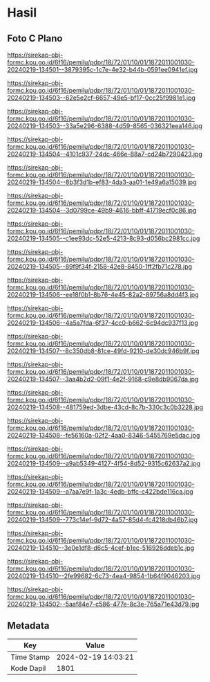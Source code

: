 # Hasil

## Foto C Plano

https://sirekap-obj-formc.kpu.go.id/6f16/pemilu/pdpr/18/72/01/10/01/1872011001030-20240219-134501--3879395c-1c7e-4e32-b44b-0591ee0941ef.jpg

https://sirekap-obj-formc.kpu.go.id/6f16/pemilu/pdpr/18/72/01/10/01/1872011001030-20240219-134503--62e5e2cf-6657-49e5-bf17-0cc25f9981e1.jpg

https://sirekap-obj-formc.kpu.go.id/6f16/pemilu/pdpr/18/72/01/10/01/1872011001030-20240219-134503--33a5e296-6388-4d59-8565-036321eea146.jpg

https://sirekap-obj-formc.kpu.go.id/6f16/pemilu/pdpr/18/72/01/10/01/1872011001030-20240219-134504--4101c937-24dc-466e-88a7-cd24b7290423.jpg

https://sirekap-obj-formc.kpu.go.id/6f16/pemilu/pdpr/18/72/01/10/01/1872011001030-20240219-134504--8b3f3d1b-ef83-4da3-aa01-1e49a6a15039.jpg

https://sirekap-obj-formc.kpu.go.id/6f16/pemilu/pdpr/18/72/01/10/01/1872011001030-20240219-134504--3d0799ce-49b9-4616-bbff-41719ecf0c86.jpg

https://sirekap-obj-formc.kpu.go.id/6f16/pemilu/pdpr/18/72/01/10/01/1872011001030-20240219-134505--c1ee93dc-52e5-4213-8c93-d056bc2981cc.jpg

https://sirekap-obj-formc.kpu.go.id/6f16/pemilu/pdpr/18/72/01/10/01/1872011001030-20240219-134505--89f9f34f-2158-42e8-8450-1ff2fb71c278.jpg

https://sirekap-obj-formc.kpu.go.id/6f16/pemilu/pdpr/18/72/01/10/01/1872011001030-20240219-134506--ee18f0b1-8b76-4e45-82a2-89756a8dd4f3.jpg

https://sirekap-obj-formc.kpu.go.id/6f16/pemilu/pdpr/18/72/01/10/01/1872011001030-20240219-134506--4a5a7fda-6f37-4cc0-b662-6c94dc937f13.jpg

https://sirekap-obj-formc.kpu.go.id/6f16/pemilu/pdpr/18/72/01/10/01/1872011001030-20240219-134507--8c350db8-81ce-49fd-9210-de30dc946b9f.jpg

https://sirekap-obj-formc.kpu.go.id/6f16/pemilu/pdpr/18/72/01/10/01/1872011001030-20240219-134507--3aa4b2d2-09f1-4e2f-9168-c9e8db9067da.jpg

https://sirekap-obj-formc.kpu.go.id/6f16/pemilu/pdpr/18/72/01/10/01/1872011001030-20240219-134508--481759ed-3dbe-43cd-8c7b-330c3c0b3228.jpg

https://sirekap-obj-formc.kpu.go.id/6f16/pemilu/pdpr/18/72/01/10/01/1872011001030-20240219-134508--fe56160a-02f2-4aa0-8346-5455769e5dac.jpg

https://sirekap-obj-formc.kpu.go.id/6f16/pemilu/pdpr/18/72/01/10/01/1872011001030-20240219-134509--a9ab5349-4127-4f54-8d52-9315c62637a2.jpg

https://sirekap-obj-formc.kpu.go.id/6f16/pemilu/pdpr/18/72/01/10/01/1872011001030-20240219-134509--a7aa7e9f-1a3c-4edb-bffc-c422bde116ca.jpg

https://sirekap-obj-formc.kpu.go.id/6f16/pemilu/pdpr/18/72/01/10/01/1872011001030-20240219-134509--773c14ef-9d72-4a57-85d4-fc4218db46b7.jpg

https://sirekap-obj-formc.kpu.go.id/6f16/pemilu/pdpr/18/72/01/10/01/1872011001030-20240219-134510--3e0e1df8-d6c5-4cef-b1ec-516926ddeb1c.jpg

https://sirekap-obj-formc.kpu.go.id/6f16/pemilu/pdpr/18/72/01/10/01/1872011001030-20240219-134510--2fe99682-6c73-4ea4-9854-1b64f9046203.jpg

https://sirekap-obj-formc.kpu.go.id/6f16/pemilu/pdpr/18/72/01/10/01/1872011001030-20240219-134502--5aaf84e7-c586-477e-8c3e-765a71e43d79.jpg


## Metadata

| Key        | Value               |
| ---------- | ------------------- |
| Time Stamp | 2024-02-19 14:03:21 |
| Kode Dapil | 1801                |




